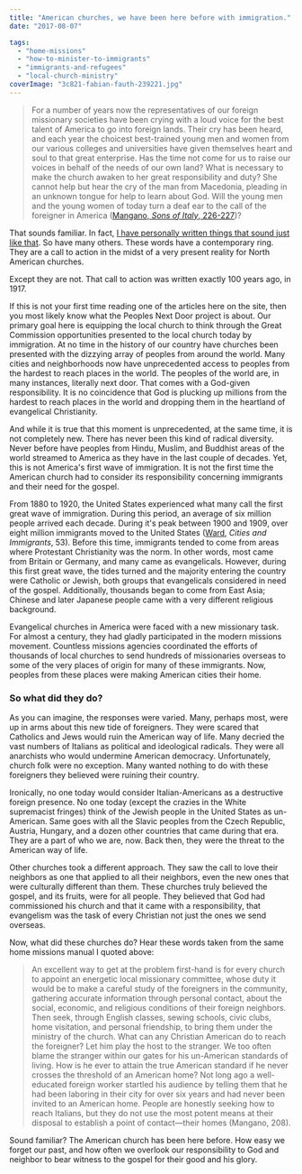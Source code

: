 ```yaml
---
title: "American churches, we have been here before with immigration."
date: "2017-08-07"

tags: 
  - "home-missions"
  - "how-to-minister-to-immigrants"
  - "immigrants-and-refugees"
  - "local-church-ministry"
coverImage: "3c821-fabian-fauth-239221.jpg"
---
```


> For a number of years now the representatives of our foreign missionary societies have been crying with a loud voice for the best talent of America to go into foreign lands. Their cry has been heard, and each year the choicest best-trained young men and women from our various colleges and universities have given themselves heart and soul to that great enterprise. Has the time not come for us to raise our voices in behalf of the needs of our own land? What is necessary to make the church awaken to her great responsibility and duty? She cannot help but hear the cry of the man from Macedonia, pleading in an unknown tongue for help to learn about God. Will the young men and the young women of today turn a deaf ear to the call of the foreigner in America ([Mangano, _Sons of Italy_, 226-227](https://books.google.com/books/about/Sons_of_Italy.html?id=NA8dAAAAMAAJ))?

That sounds familiar. In fact, [I have personally written things that sound just like that](http://blog.keelancook.com/about-pnd). So have many others. These words have a contemporary ring. They are a call to action in the midst of a very present reality for North American churches.

Except they are not. That call to action was written exactly 100 years ago, in 1917.

If this is not your first time reading one of the articles here on the site, then you most likely know what the Peoples Next Door project is about. Our primary goal here is equipping the local church to think through the Great Commission opportunities presented to the local church today by immigration. At no time in the history of our country have churches been presented with the dizzying array of peoples from around the world. Many cities and neighborhoods now have unprecedented access to peoples from the hardest to reach places in the world. The peoples of the world are, in many instances, literally next door. That comes with a God-given responsibility. It is no coincidence that God is plucking up millions from the hardest to reach places in the world and dropping them in the heartland of evangelical Christianity.

And while it is true that this moment is unprecedented, at the same time, it is not completely new. There has never been this kind of radical diversity. Never before have peoples from Hindu, Muslim, and Buddhist areas of the world streamed to America as they have in the last couple of decades. Yet, this is not America's first wave of immigration. It is not the first time the American church had to consider its responsibility concerning immigrants and their need for the gospel.

From 1880 to 1920, the United States experienced what many call the first great wave of immigration. During this period, an average of six million people arrived each decade. During it's peak between 1900 and 1909, over eight million immigrants moved to the United States ([Ward,](https://www.amazon.com/Cities-Immigrants-Geography-Nineteenth-Century-America/dp/0195012844) _Cities and Immigrants_, 53). Before this time, immigrants tended to come from areas where Protestant Christianity was the norm. In other words, most came from Britain or Germany, and many came as evangelicals. However, during this first great wave, the tides turned and the majority entering the country were Catholic or Jewish, both groups that evangelicals considered in need of the gospel. Additionally, thousands began to come from East Asia; Chinese and later Japanese people came with a very different religious background.

Evangelical churches in America were faced with a new missionary task. For almost a century, they had gladly participated in the modern missions movement. Countless missions agencies coordinated the efforts of thousands of local churches to send hundreds of missionaries overseas to some of the very places of origin for many of these immigrants. Now, peoples from these places were making American cities their home.

### So what did they do?

As you can imagine, the responses were varied. Many, perhaps most, were up in arms about this new tide of foreigners. They were scared that Catholics and Jews would ruin the American way of life. Many decried the vast numbers of Italians as political and ideological radicals. They were all anarchists who would undermine American democracy. Unfortunately, church folk were no exception. Many wanted nothing to do with these foreigners they believed were ruining their country.

Ironically, no one today would consider Italian-Americans as a destructive foreign presence. No one today (except the crazies in the White supremacist fringes) think of the Jewish people in the United States as un-American. Same goes with all the Slavic peoples from the Czech Republic, Austria, Hungary, and a dozen other countries that came during that era. They are a part of who we are, now. Back then, they were the threat to the American way of life.

Other churches took a different approach. They saw the call to love their neighbors as one that applied to all their neighbors, even the new ones that were culturally different than them. These churches truly believed the gospel, and its fruits, were for all people. They believed that God had commissioned his church and that it came with a responsibility, that evangelism was the task of every Christian not just the ones we send overseas.

Now, what did these churches do? Hear these words taken from the same home missions manual I quoted above:

> An excellent way to get at the problem first-hand is for every church to appoint an energetic local missionary committee, whose duty it would be to make a careful study of the foreigners in the community, gathering accurate information through personal contact, about the social, economic, and religious conditions of their foreign neighbors. Then seek, through English classes, sewing schools, civic clubs, home visitation, and personal friendship, to bring them under the ministry of the church. What can any Christian American do to reach the foreigner? Let him play the host to the stranger. We too often blame the stranger within our gates for his un-American standards of living. How is he ever to attain the true American standard if he never crosses the threshold of an American home? Not long ago a well-educated foreign worker startled his audience by telling them that he had been laboring in their city for over six years and had never been invited to an American home. People are honestly seeking how to reach Italians, but they do not use the most potent means at their disposal to establish a point of contact—their homes (Mangano, 208).

Sound familiar? The American church has been here before. How easy we forget our past, and how often we overlook our responsibility to God and neighbor to bear witness to the gospel for their good and his glory.
